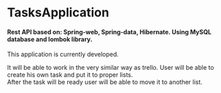 # TasksApplication

#### Rest API based on: Spring-web, Spring-data, Hibernate. Using MySQL database and lombok library.

This application is currently developed.

It will be able to work in the very similar way as trello. User will be able to create his own task and put it to proper lists. \
After the task will be ready user will be able to move it to another list.
